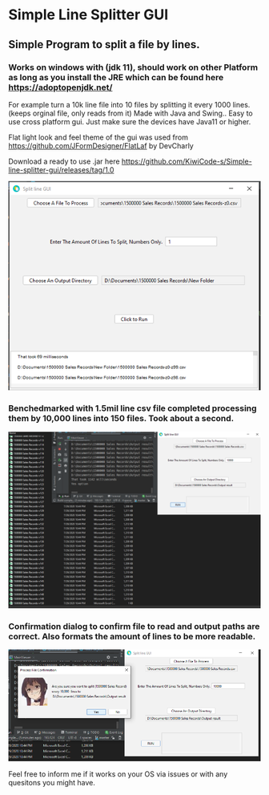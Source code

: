 # Simple Line Splitter GUI
## Simple Program to split a file by lines.
### Works on windows with (jdk 11), should work on other Platform as long as you install the JRE which can be found here https://adoptopenjdk.net/ 
For example turn a 10k line file into 10 files by splitting it every 1000 lines.(keeps orginal file, only reads from it)
Made with Java and Swing.. 
Easy to use cross platform gui. Just make sure the devices have Java11 or higher. 

Flat light look and feel theme of the gui was used from https://github.com/JFormDesigner/FlatLaf by DevCharly


Download a ready to use .jar here https://github.com/KiwiCode-s/Simple-line-splitter-gui/releases/tag/1.0

![alt tag](https://github.com/KiwiCode-s/Simple-line-splitter-gui/blob/master/UsagePhotos/Addedoutputwindow.PNG)

### Benchedmarked with 1.5mil line csv file completed processing them by 10,000 lines into 150 files. Took about a second.

![alt tag](https://github.com/KiwiCode-s/Simple-line-splitter-gui/blob/master/UsagePhotos/benchMarkPhoto.PNG)

### Confirmation dialog to confirm file to read and output paths are correct. Also formats the amount of lines to be more readable.

![alt tag](https://github.com/KiwiCode-s/Simple-line-splitter-gui/blob/master/UsagePhotos/meguminDialog.PNG)

Feel free to inform me if it works on your OS via issues or with any quesitons you might have.


